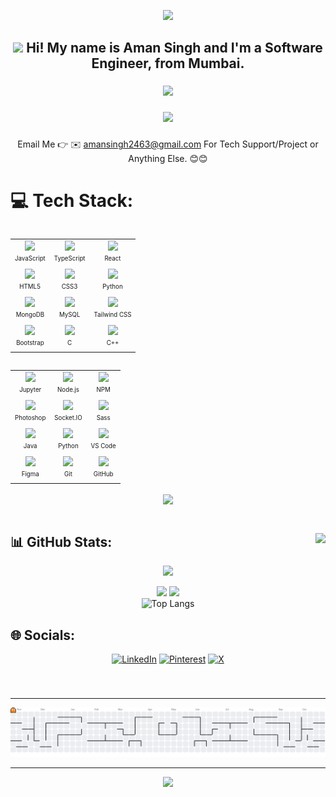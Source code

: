 <p align="center">
  <img src="https://capsule-render.vercel.app/api?type=waving&height=100&color=gradient"/>
</p>

<h2 align="center"><img src="https://raw.githubusercontent.com/MartinHeinz/MartinHeinz/master/wave.gif" width="30"  /> Hi! My name is Aman Singh and I'm a Software Engineer, from Mumbai.</h2>

###

<div align="center">
  <img height="150" src="https://media.giphy.com/media/M9gbBd9nbDrOTu1Mqx/giphy.gif"  />
</div>

###

<div align="center">

![](https://quotes-github-readme.vercel.app/api?type=horizontal&theme=radical)
  
</div>

###

<div align="center">
  Email Me 👉 ✉️ <a href="mailto:amansingh2463@gmail.com">amansingh2463@gmail.com</a>  For Tech Support/Project or Anything Else. 😊😊
</div>

###

# 💻 Tech Stack:
<div align="center"> 

<table align="left">
  <tr>
    <td align="center"><img height='30' src="https://cdn.jsdelivr.net/gh/devicons/devicon/icons/javascript/javascript-original.svg"><br><sub><sup>JavaScript</sub></sup></td>
    <td align="center"><img height='30' src="https://cdn.jsdelivr.net/gh/devicons/devicon/icons/typescript/typescript-original.svg"><br><sub><sup>TypeScript</sub></sup></td>
    <td align="center"><img height='30' src="https://cdn.jsdelivr.net/gh/devicons/devicon/icons/react/react-original.svg"><br><sub><sup>React</sub></sup></td>
  </tr>

  <tr>
    <td align="center"><img height='30' src="https://cdn.jsdelivr.net/gh/devicons/devicon/icons/html5/html5-original.svg"><br><sub><sup>HTML5</sub></sup></td>
    <td align="center"><img height='30' src="https://cdn.jsdelivr.net/gh/devicons/devicon/icons/css3/css3-original.svg"><br><sub><sup>CSS3</sub></sup></td>
    <td align="center"><img height='30' src="https://cdn.jsdelivr.net/gh/devicons/devicon/icons/python/python-original.svg"><br><sub><sup>Python</sub></sup></td>
  </tr>

  <tr>
    <td align="center"><img height='30' src="https://skillicons.dev/icons?i=mongodb"><br><sub><sup>MongoDB</sub></sup></td>
    <td align="center"><img height='30' src="https://cdn.jsdelivr.net/gh/devicons/devicon/icons/mysql/mysql-original.svg"><br><sub><sup>MySQL</sub></sup></td>
    <td align="center"><img height='30' src="https://cdn.jsdelivr.net/gh/devicons/devicon/icons/tailwindcss/tailwindcss-original-wordmark.svg"><br><sub><sup>Tailwind CSS</sub></sup></td>
  </tr>

  <tr>
    <td align="center"><img height='30' src="https://cdn.jsdelivr.net/gh/devicons/devicon/icons/bootstrap/bootstrap-original.svg"><br><sub><sup>Bootstrap</sub></sup></td>
    <td align="center"><img height='30' src="https://cdn.jsdelivr.net/gh/devicons/devicon/icons/c/c-original.svg"><br><sub><sup>C</sub></sup></td>
    <td align="center"><img height='30' src="https://cdn.jsdelivr.net/gh/devicons/devicon/icons/cplusplus/cplusplus-original.svg"><br><sub><sup>C++</sub></sup></td>
  </tr>
</table>

<table align="right">
  <tr>
    <td align="center"><img height='30' src="https://cdn.jsdelivr.net/gh/devicons/devicon/icons/jupyter/jupyter-original.svg"><br><sub><sup>Jupyter</sub></sup></td>
    <td align="center"><img height='30' src="https://cdn.jsdelivr.net/gh/devicons/devicon/icons/nodejs/nodejs-original.svg"><br><sub><sup>Node.js</sub></sup></td>
    <td align="center"><img height='30' src="https://cdn.jsdelivr.net/gh/devicons/devicon/icons/npm/npm-original-wordmark.svg"><br><sub><sup>NPM</sub></sup></td>
  </tr>

  <tr>
    <td align="center"><img height='30' src="https://cdn.jsdelivr.net/gh/devicons/devicon/icons/photoshop/photoshop-plain.svg"><br><sub><sup>Photoshop</sub></sup></td>
    <td align="center"><img height='30' src="https://cdn.jsdelivr.net/gh/devicons/devicon/icons/socketio/socketio-original.svg"><br><sub><sup>Socket.IO</sub></sup></td>
    <td align="center"><img height='30' src="https://cdn.jsdelivr.net/gh/devicons/devicon/icons/sass/sass-original.svg"><br><sub><sup>Sass</sub></sup></td>
  </tr>

  <tr>
    <td align="center"><img height='30' src="https://cdn.jsdelivr.net/gh/devicons/devicon/icons/java/java-original.svg"><br><sub><sup>Java</sub></sup></td>
    <td align="center"><img height='30' src="https://cdn.jsdelivr.net/gh/devicons/devicon/icons/python/python-original.svg"><br><sub><sup>Python</sub></sup></td>
    <td align="center"><img height='30' src="https://skillicons.dev/icons?i=vscode"><br><sub><sup>VS Code</sub></sup></td>
  </tr>
  <tr>
    <td align="center"><img height='30' src="https://cdn.jsdelivr.net/gh/devicons/devicon/icons/figma/figma-original.svg"><br><sub><sup>Figma</sub></sup></td>
    <td align="center"><img height='30' src="https://cdn.jsdelivr.net/gh/devicons/devicon/icons/git/git-original.svg"><br><sub><sup>Git</sub></sup></td>
    <td align="center"><img height='30' src="https://cdn.jsdelivr.net/gh/devicons/devicon/icons/github/github-original.svg"><br><sub><sup>GitHub</sub></sup></td>
  </tr>
</table>

<div align="center">  
<br>
<img align="center" width="30%"  src="https://media.tenor.com/BFicsAlUcYkAAAAi/anime-dance.gif" />
</div>

</div>

<br clear="both" />

## 📊 GitHub Stats:  <img align="right" src="https://visitor-badge.laobi.icu/badge?page_id=amn-6n.amn-6n&"  />


<div align="center">

![](https://github-profile-trophy.vercel.app/?username=amn-6n&theme=radical&no-frame=false&no-bg=false&margin-w=4)<br>


![](https://nirzak-streak-stats.vercel.app/?user=amn-6n&theme=transparent&hide_border=false)
![](https://github-readme-stats.vercel.app/api?username=amn-6n&theme=transparent&hide_border=false&include_all_commits=true&count_private=true)<br />
![Top Langs](https://github-readme-stats.vercel.app/api/top-langs/?username=amn-6n&theme=transparent&hide_border=false&include_all_commits=true&count_private=true&layout=compact)
</div>

###

## 🌐 Socials:
<div align="center">
  
[![LinkedIn](https://img.shields.io/badge/LinkedIn-%230077B5.svg?logo=linkedin&logoColor=white)](https://linkedin.com/in/https://www.linkedin.com/in/amn6n/) [![Pinterest](https://img.shields.io/badge/Pinterest-%23E60023.svg?logo=Pinterest&logoColor=white)](https://pinterest.com/https://in.pinterest.com/amn6n/) [![X](https://img.shields.io/badge/X-black.svg?logo=X&logoColor=white)](https://x.com/https://x.com/amn_6n)

</div>
<br clear="both">

###

<hr>

<picture>
  <source media="(prefers-color-scheme: dark)" srcset="https://raw.githubusercontent.com/amn-6n/amn-6n/output/pacman-contribution-graph-dark.svg">
  <source media="(prefers-color-scheme: light)" srcset="https://raw.githubusercontent.com/amn-6n/amn-6n/output/pacman-contribution-graph.svg">
  <img alt="pacman contribution graph" src="https://raw.githubusercontent.com/amn-6n/amn-6n/output/pacman-contribution-graph.svg">
</picture>

<hr>

<p align="center">
  <img src="https://capsule-render.vercel.app/api?type=waving&height=100&color=gradient&section=footer"/>
</p>

<br clear="both">
